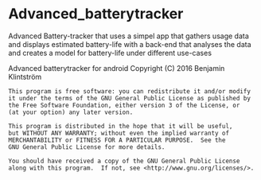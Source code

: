 # Advanced_batterytracker
Advanced Battery-tracker that uses a simpel app that gathers usage data and displays estimated battery-life with a back-end that analyses the data and creates a model for battery-life under different use-cases


Advanced batterytracker for android Copyright (C) 2016 Benjamin Klintström

    This program is free software: you can redistribute it and/or modify
    it under the terms of the GNU General Public License as published by
    the Free Software Foundation, either version 3 of the License, or
    (at your option) any later version.

    This program is distributed in the hope that it will be useful,
    but WITHOUT ANY WARRANTY; without even the implied warranty of
    MERCHANTABILITY or FITNESS FOR A PARTICULAR PURPOSE.  See the
    GNU General Public License for more details.

    You should have received a copy of the GNU General Public License
    along with this program.  If not, see <http://www.gnu.org/licenses/>.
